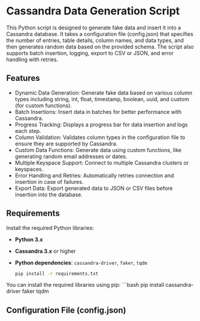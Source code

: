 # Cassandra Data Generation Script

This Python script is designed to generate fake data and insert it into a Cassandra database. It takes a configuration file (config.json) that specifies the number of entries, table details, column names, and data types, and then generates random data based on the provided schema. The script also supports batch insertion, logging, export to CSV or JSON, and error handling with retries.

## Features
- Dynamic Data Generation: Generate fake data based on various column types including string, int, float, timestamp, boolean, uuid, and custom (for custom functions).
- Batch Insertions: Insert data in batches for better performance with Cassandra.
- Progress Tracking: Displays a progress bar for data insertion and logs each step.
- Column Validation: Validates column types in the configuration file to ensure they are supported by Cassandra.
- Custom Data Functions: Generate data using custom functions, like generating random email addresses or dates.
- Multiple Keyspace Support: Connect to multiple Cassandra clusters or keyspaces.
- Error Handling and Retries: Automatically retries connection and insertion in case of failures.
- Export Data: Export generated data to JSON or CSV files before insertion into the database.

## Requirements
Install the required Python libraries:

- **Python 3.x**
- **Cassandra 3.x** or higher
- **Python dependencies**: `cassandra-driver`, `faker`, `tqdm `
    
    ```bash
    pip install -r requirements.txt

You can install the required libraries using pip:
    ```bash
    pip install cassandra-driver faker tqdm

## Configuration File (config.json)






